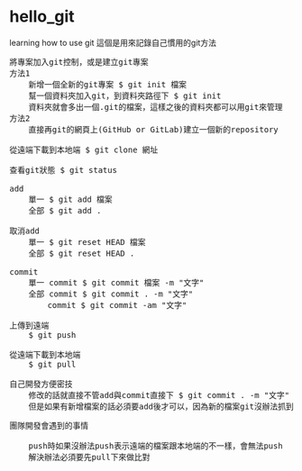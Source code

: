 # hello_git
learning how to use git
這個是用來記錄自己慣用的git方法

<pre>
將專案加入git控制，或是建立git專案
方法1
	新增一個全新的git專案 $ git init 檔案 
	幫一個資料夾加入git，到資料夾路徑下 $ git init
	資料夾就會多出一個.git的檔案，這樣之後的資料夾都可以用git來管理
方法2
	直接再git的網頁上(GitHub or GitLab)建立一個新的repository

從遠端下載到本地端 $ git clone 網址

查看git狀態 $ git status

add
	單一 $ git add 檔案
	全部 $ git add .

取消add
	單一 $ git reset HEAD 檔案
	全部 $ git reset HEAD .

commit
	單一 commit $ git commit 檔案 -m "文字"
	全部 commit $ git commit . -m "文字"
		commit $ git commit -am "文字"

上傳到遠端
	$ git push

從遠端下載到本地端
	$ git pull

自己開發方便密技
	修改的話就直接不管add與commit直接下 $ git commit . -m "文字" 之後就能push上去了
	但是如果有新增檔案的話必須要add後才可以，因為新的檔案git沒辦法抓到
</pre>

<pre>
團隊開發會遇到的事情

	push時如果沒辦法push表示遠端的檔案跟本地端的不一樣，會無法push
	解決辦法必須要先pull下來做比對
	

